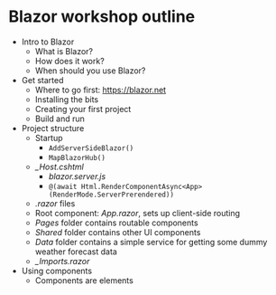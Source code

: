 # Blazor workshop outline

- Intro to Blazor
  - What is Blazor?
  - How does it work?
  - When should you use Blazor?
- Get started
  - Where to go first: https://blazor.net
  - Installing the bits
  - Creating your first project
  - Build and run
- Project structure
  - Startup
    - `AddServerSideBlazor()`
    - `MapBlazorHub()`
  - *_Host.cshtml*
    - *blazor.server.js*
    - `@(await Html.RenderComponentAsync<App>(RenderMode.ServerPrerendered))`
  - *.razor* files
  - Root component: *App.razor*, sets up client-side routing
  - *Pages* folder contains routable components 
  - *Shared* folder contains other UI components
  - *Data* folder contains a simple service for getting some dummy weather forecast data
  - *_Imports.razor*
- Using components
  - Components are elements
